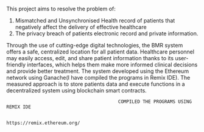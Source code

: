 This project aims to resolve the problem of:
1. Mismatched and Unsynchronised Health record of patients that negatively affect the delivery of effective healthcare 
2. The privacy breach of patients electronic record and private information.

Through the use of cutting-edge digital technologies, the BMR system offers a safe, centralized location for all patient data. 
Healthcare personnel may easily access, edit, and share patient information thanks to its user-friendly interfaces, which helps them make more informed clinical decisions and provide better treatment.
The system developed using the Ethereum network using Ganache(I have compiled the programs in Remix IDE). The measured approach is to store patients data and execute functions in a decentralized system using blockchain smart contracts.


                                             COMPILED THE PROGRAMS USING REMIX IDE
                                  
                                                https://remix.ethereum.org/
